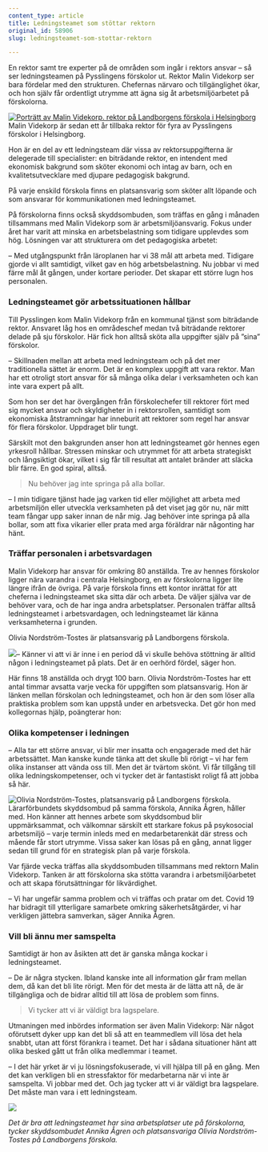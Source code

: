 ```yaml
---
content_type: article
title: Ledningsteamet som stöttar rektorn
original_id: 58906
slug: ledningsteamet-som-stottar-rektorn

---
```


En rektor samt tre experter på de områden som ingår i rektors ansvar – så ser ledningsteamen på Pysslingens förskolor ut. Rektor Malin Videkorp ser bara fördelar med den strukturen. Chefernas närvaro och tillgänglighet ökar, och hon själv får ordentligt utrymme att ägna sig åt arbetsmiljöarbetet på förskolorna.

[![Porträtt av Malin Videkorp. rektor på Landborgens förskola i Helsingborg](https://www.suntarbetsliv.se/wp-content/uploads/2021/09/JNX1885aa-kopia_Red_200x220.jpg)](https://www.suntarbetsliv.se/wp-content/uploads/2021/09/JNX1885aa-kopia_Red_200x220.jpg)Malin Videkorp är sedan ett år tillbaka rektor för fyra av Pysslingens förskolor i Helsingborg.

Hon är en del av ett ledningsteam där vissa av rektorsuppgifterna är delegerade till specialister: en biträdande rektor, en intendent med ekonomisk bakgrund som sköter ekonomi och intag av barn, och en kvalitetsutvecklare med djupare pedagogisk bakgrund.

På varje enskild förskola finns en platsansvarig som sköter allt löpande och som ansvarar för kommunikationen med ledningsteamet.

På förskolorna finns också skyddsombuden, som träffas en gång i månaden tillsammans med Malin Videkorp som är arbetsmiljöansvarig. Fokus under året har varit att minska en arbetsbelastning som tidigare upplevdes som hög. Lösningen var att strukturera om det pedagogiska arbetet:

– Med utgångspunkt från läroplanen har vi 38 mål att arbeta med. Tidigare gjorde vi allt samtidigt, vilket gav en hög arbetsbelastning. Nu jobbar vi med färre mål åt gången, under kortare perioder. Det skapar ett större lugn hos personalen.

### Ledningsteamet gör arbetssituationen hållbar

Till Pysslingen kom Malin Videkorp från en kommunal tjänst som biträdande rektor. Ansvaret låg hos en områdeschef medan två biträdande rektorer delade på sju förskolor. Här fick hon alltså sköta alla uppgifter själv på ”sina” förskolor.

– Skillnaden mellan att arbeta med ledningsteam och på det mer traditionella sättet är enorm. Det är en komplex uppgift att vara rektor. Man har ett otroligt stort ansvar för så många olika delar i verksamheten och kan inte vara expert på allt.

Som hon ser det har övergången från förskolechefer till rektorer fört med sig mycket ansvar och skyldigheter in i rektorsrollen, samtidigt som ekonomiska åtstramningar har inneburit att rektorer som regel har ansvar för flera förskolor. Uppdraget blir tungt.

Särskilt mot den bakgrunden anser hon att ledningsteamet gör hennes egen yrkesroll hållbar. Stressen minskar och utrymmet för att arbeta strategiskt och långsiktigt ökar, vilket i sig får till resultat att antalet bränder att släcka blir färre. En god spiral, alltså.

> Nu behöver jag inte springa på alla bollar.

– I min tidigare tjänst hade jag varken tid eller möjlighet att arbeta med arbetsmiljön eller utveckla verksamheten på det viset jag gör nu, när mitt team fångar upp saker innan de når mig. Jag behöver inte springa på alla bollar, som att fixa vikarier eller prata med arga föräldrar när någonting har hänt.

### Träffar personalen i arbetsvardagen

Malin Videkorp har ansvar för omkring 80 anställda. Tre av hennes förskolor ligger nära varandra i centrala Helsingborg, en av förskolorna ligger lite längre ifrån de övriga. På varje förskola finns ett kontor inrättat för att cheferna i ledningsteamet ska sitta där och arbeta. De väljer själva var de behöver vara, och de har inga andra arbetsplatser. Personalen träffar alltså ledningsteamet i arbetsvardagen, och ledningsteamet lär känna verksamheterna i grunden.

Olivia Nordström-Tostes är platsansvarig på Landborgens förskola.

[![](https://www.suntarbetsliv.se/wp-content/uploads/2021/09/JNX1471a_-_kopia_2_Red_200x220.jpg)](https://www.suntarbetsliv.se/wp-content/uploads/2021/09/JNX1471a_-_kopia_2_Red_200x220.jpg)– Känner vi att vi är inne i en period då vi skulle behöva stöttning är alltid någon i ledningsteamet på plats. Det är en oerhörd fördel, säger hon.

Här finns 18 anställda och drygt 100 barn. Olivia Nordström-Tostes har ett antal timmar avsatta varje vecka för uppgiften som platsansvarig. Hon är länken mellan förskolan och ledningsteamet, och hon är den som löser alla praktiska problem som kan uppstå under en arbetsvecka. Det gör hon med kollegornas hjälp, poängterar hon:

### Olika kompetenser i ledningen

– Alla tar ett större ansvar, vi blir mer insatta och engagerade med det här arbetssättet. Man kanske kunde tänka att det skulle bli rörigt – vi har fem olika instanser att vända oss till. Men det är tvärtom skönt. Vi får tillgång till olika ledningskompetenser, och vi tycker det är fantastiskt roligt få att jobba så här.

![Olivia Nordström-Tostes, platsansvarig på Landborgens förskola. ](https://www.suntarbetsliv.se/wp-content/uploads/2021/09/JNX1524_-_kopia_-_kopia_Red_200x220.jpg)Lärarförbundets skyddsombud på samma förskola, Annika Ågren, håller med. Hon känner att hennes arbete som skyddsombud blir uppmärksammat, och välkomnar särskilt ett starkare fokus på psykosocial arbetsmiljö – varje termin inleds med en medarbetarenkät där stress och mående får stort utrymme. Vissa saker kan lösas på en gång, annat ligger sedan till grund för en strategisk plan på varje förskola.

Var fjärde vecka träffas alla skyddsombuden tillsammans med rektorn Malin Videkorp. Tanken är att förskolorna ska stötta varandra i arbetsmiljöarbetet och att skapa förutsättningar för likvärdighet.

– Vi har ungefär samma problem och vi träffas och pratar om det. Covid 19 har bidragit till ytterligare samarbete omkring säkerhetsåtgärder, vi har verkligen jättebra samverkan, säger Annika Ågren.

### Vill bli ännu mer samspelta

Samtidigt är hon av åsikten att det är ganska många kockar i ledningsteamet.

– De är några stycken. Ibland kanske inte all information går fram mellan dem, då kan det bli lite rörigt. Men för det mesta är de lätta att nå, de är tillgängliga och de bidrar alltid till att lösa de problem som finns.

> Vi tycker att vi är väldigt bra lagspelare.

Utmaningen med inbördes information ser även Malin Videkorp: När något oförutsett dyker upp kan det bli så att en teammedlem vill lösa det hela snabbt, utan att först förankra i teamet. Det har i sådana situationer hänt att olika besked gått ut från olika medlemmar i teamet.

– I det här yrket är vi ju lösningsfokuserade, vi vill hjälpa till på en gång. Men det kan verkligen bli en stressfaktor för medarbetarna när vi inte är samspelta. Vi jobbar med det. Och jag tycker att vi är väldigt bra lagspelare. Det måste man vara i ett ledningsteam.

[![](https://www.suntarbetsliv.se/wp-content/uploads/2021/09/JNX5777_Red_750x400.jpg)](https://www.suntarbetsliv.se/wp-content/uploads/2021/09/JNX5777_Red_750x400.jpg)

_Det är bra att ledningsteamet har sina arbetsplatser ute på förskolorna, tycker skyddsombudet Annika Ågren och platsansvariga Olivia Nordström-Tostes på Landborgens förskola._

